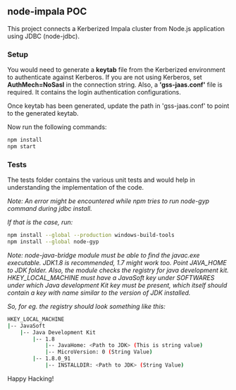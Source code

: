 ## node-impala POC

This project connects a Kerberized Impala cluster from Node.js application using JDBC (node-jdbc).

### Setup

You would need to generate a **keytab** file from the Kerberized environment to authenticate against Kerberos. If you are not using Kerberos, set **AuthMech=NoSasl** in the connection string.
Also, a **'gss-jaas.conf'** file is required. It contains the login authentication configurations.

Once keytab has been generated, update the path in 'gss-jaas.conf' to point to the generated keytab.


Now run the following commands:
```bash
npm install
npm start
```

### Tests

The tests folder contains the various unit tests and would help in understanding the implementation of the code.

*Note: An error might be encountered while npm tries to run node-gyp command during jdbc install.*

*If that is the case, run:*
```bash
npm install --global --production windows-build-tools
npm install --global node-gyp
```

*Note: node-java-bridge module must be able to find the javac.exe executable. JDK1.8 is recommended, 1.7 might work too. Point JAVA_HOME to JDK folder.
Also, the module checks the registry for java development kit. HKEY_LOCAL_MACHINE must have a JavaSoft key under SOFTWARES under which Java development Kit key must be present, which itself should contain a key with name similar to the version of JDK installed.*

*So, for eg. the registry should look something like this:*

```bash
HKEY_LOCAL_MACHINE
|-- JavaSoft
    |-- Java Development Kit
        |-- 1.8
            |-- JavaHome: <Path to JDK> (This is string value)
            |-- MicroVersion: 0 (String Value)
        |-- 1.8.0_91
            |-- INSTALLDIR: <Path to JDK> (String Value)

```
Happy Hacking!
